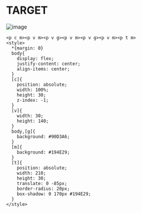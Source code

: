 # TARGET

![image](https://github.com/gaschneider/cssbattle/assets/16023844/68c39d8e-32e5-400d-8109-ba5f7a2d85e9)

```
<p c m><p v m><p v g><p v m><p v g><p v m><p t m>
<style>
  *{margin: 0}
  body{
    display: flex;
    justify-content: center;
    align-items: center;
  }
  [c]{
    position: absolute;
    width: 100%;
    height: 30;
    z-index: -1;
  }
  [v]{
    width: 30;
    height: 140;
  }
  body,[g]{
    background: #90D3A6;
  }
  [m]{
    background: #194E29;
  }
  [t]{
    position: absolute;
    width: 210;
    height: 30;
    translate: 0 -85px;
    border-radius: 20px;
    box-shadow: 0 170px #194E29;
  }
</style>
```
